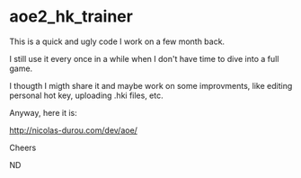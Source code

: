 # aoe2_hk_trainer

This is a quick and ugly code I work on a few month back.

I still use it every once in a while when I don't have time to dive into a full game.

I thougth I migth share it and maybe work on some improvments, like editing personal hot key, uploading .hki files, etc.

Anyway, here it is:

http://nicolas-durou.com/dev/aoe/

Cheers

ND
